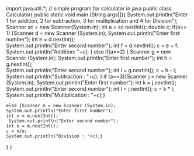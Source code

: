 import java.util.*; // simple program for calculator in java
public class Calculator{
public static void main (String args[]){
System.out.println("Enter 1 for addition, 2 for subtraction, 3 for multiplication and 4 for Division");
Scanner sc = new Scanner(System.in);
int a = sc.nextInt();
double c;
if(a== 1) {Scanner d = new Scanner (System.in); 
    System.out.println("Enter first number");
    int e = d.nextInt();        
     System.out.println("Enter second number");
    int f = d.nextInt();
    c = e + f;
    System.out.println("Addition: "+c); 
            }
else if(a==2) { Scanner g = new Scanner (System.in); 
    System.out.println("Enter first number");
    int h = g.nextInt();        
     System.out.println("Enter second number");
    int i = g.nextInt();
    c = h - i;
    System.out.println("Subtraction : "+c); 
}
 if (a==3){Scanner j = new Scanner (System.in); 
    System.out.println("Enter first number");
    int k = j.nextInt();        
     System.out.println("Enter second number");
    int l = j.nextInt();
    c = k * l;
    System.out.println("Multiplication : "+c);} 
    
    else {Scanner m = new Scanner (System.in); 
    System.out.println("Enter first number");
    int n = m.nextInt();        
     System.out.println("Enter second number");
    int o = m.nextInt();
    c = n/o;
    System.out.println("Division : "+c);} 
}
}

